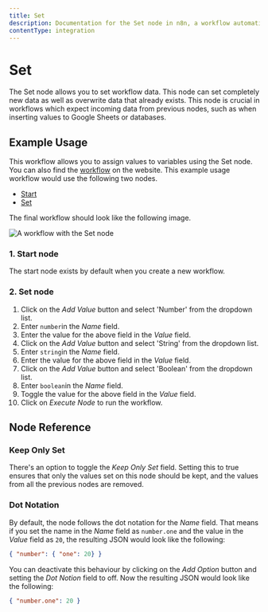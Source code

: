 ```yaml
---
title: Set
description: Documentation for the Set node in n8n, a workflow automation platform. Includes guidance on usage, and links to examples.
contentType: integration
---
```


# Set

The Set node allows you to set workflow data. This node can set completely new data as well as overwrite data that already exists. This node is crucial in workflows which expect incoming data from previous nodes, such as when inserting values to Google Sheets or databases.


## Example Usage

This workflow allows you to assign values to variables using the Set node. You can also find the [workflow](https://n8n.io/workflows/526) on the website. This example usage workflow would use the following two nodes.
- [Start](/integrations/builtin/core-nodes/n8n-nodes-base.start/)
- [Set]()


The final workflow should look like the following image.

![A workflow with the Set node](/_images/integrations/builtin/core-nodes/set/workflow.png)

### 1. Start node

The start node exists by default when you create a new workflow.

### 2. Set node

1. Click on the *Add Value* button and select 'Number' from the dropdown list.
2. Enter `number`in the *Name* field.
3. Enter the value for the above field in the *Value* field.
4. Click on the *Add Value* button and select 'String' from the dropdown list.
5. Enter `string`in the *Name* field.
6. Enter the value for the above field in the *Value* field.
7. Click on the *Add Value* button and select 'Boolean' from the dropdown list.
8. Enter `boolean`in the *Name* field.
9. Toggle the value for the above field in the *Value* field.
10. Click on *Execute Node* to run the workflow.


## Node Reference

### Keep Only Set

There's an option to toggle the *Keep Only Set* field. Setting this to true ensures that only the values set on this node should be kept, and the values from all the previous nodes are removed.

### Dot Notation

By default, the node follows the dot notation for the *Name* field. That means if you set the name in the *Name* field as `number.one` and the value in the *Value* field as `20`, the resulting JSON would look like the following:

```json
{ "number": { "one": 20} }
```

You can deactivate this behaviour by clicking on the *Add Option* button and setting the *Dot Notion* field to off. Now the resulting JSON would look like the following:

```json
{ "number.one": 20 }
```





